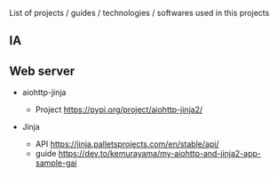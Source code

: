 List of projects / guides / technologies / softwares used in this projects

## IA

## Web server

* aiohttp-jinja
  * Project https://pypi.org/project/aiohttp-jinja2/

* Jinja 
  * API https://jinja.palletsprojects.com/en/stable/api/
  * guide https://dev.to/kemurayama/my-aiohttp-and-jinja2-app-sample-gai

